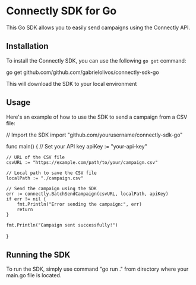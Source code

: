 # Connectly SDK for Go

This Go SDK allows you to easily send campaigns using the Connectly API.

## Installation

To install the Connectly SDK, you can use the following `go get` command:

go get github.com/github.com/gabrielolivos/connectly-sdk-go

This will download the SDK to your local environment

## Usage

Here's an example of how to use the SDK to send a campaign from a CSV file:

// Import the SDK
import "github.com/yourusername/connectly-sdk-go"

func main() {
    // Set your API key
    apiKey := "your-api-key"

    // URL of the CSV file
    csvURL := "https://example.com/path/to/your/campaign.csv"

    // Local path to save the CSV file
    localPath := "./campaign.csv"

    // Send the campaign using the SDK
    err := connectly.BatchSendCampaign(csvURL, localPath, apiKey)
    if err != nil {
        fmt.Println("Error sending the campaign:", err)
        return
    }

    fmt.Println("Campaign sent successfully!")
}

## Running the SDK

To run the SDK, simply use command "go run ." from directory where your main.go file is located. 

